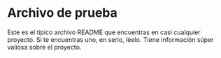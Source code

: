 # Archivo de prueba
Este es el típico archivo README que encuentras en casi cualquier proyecto. Si te encuentras uno, en serio, léelo. Tiene información súper valiosa sobre el proyecto.
